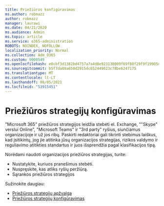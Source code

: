 ```yaml
---
title: Priežiūros konfigūravimas
ms.author: robmazz
author: robmazz
manager: laurawi
ms.date: 04/21/2020
ms.audience: Admin
ms.topic: article
ms.service: o365-administration
ROBOTS: NOINDEX, NOFOLLOW
localization_priority: Normal
ms.collection: Adm_O365
ms.custom: 9000549
ms.openlocfilehash: e0cbf3d1382bd4757a7a4d8e923138009f69f80f29f9f19905c88ea37ac1f0cd
ms.sourcegitcommit: b5f7da89a650d2915dc652449623c78be6247175
ms.translationtype: MT
ms.contentlocale: lt-LT
ms.lasthandoff: 08/05/2021
ms.locfileid: "53915451"
---
```

# <a name="configure-supervision-policies"></a>Priežiūros strategijų konfigūravimas

"Microsoft 365" priežiūros strategijos leidžia stebėti el. Exchange, ""Skype" verslui Online", "Microsoft Teams" ir "3rd party" ryšius, siunčiamus organizacijoje ir už jos ribų. Paskirti redaktoriai gali tikrinti stebimus laiškus, kad įsitikintų, jog jie atitinka jūsų organizacijos strategijas, rizikos valdymo ir reguliavimo atitikties standartus ir juos išsprendžia pagal klasifikacijos tipą.

Norėdami naudoti organizacijos priežiūros strategijas, turite:

- Nustatykite, kuriuos pranešimus stebėti.
- Nuspręskite, kas atliks ryšių peržiūrą.
- Sąrankos priežiūros strategijos

Sužinokite daugiau:

- [Priežiūros strategijų apžvalga](https://docs.microsoft.com/microsoft-365/compliance/supervision-policies)
- [Priežiūros strategijų konfigūravimas](https://docs.microsoft.com/microsoft-365/compliance/configure-supervision-policies)
